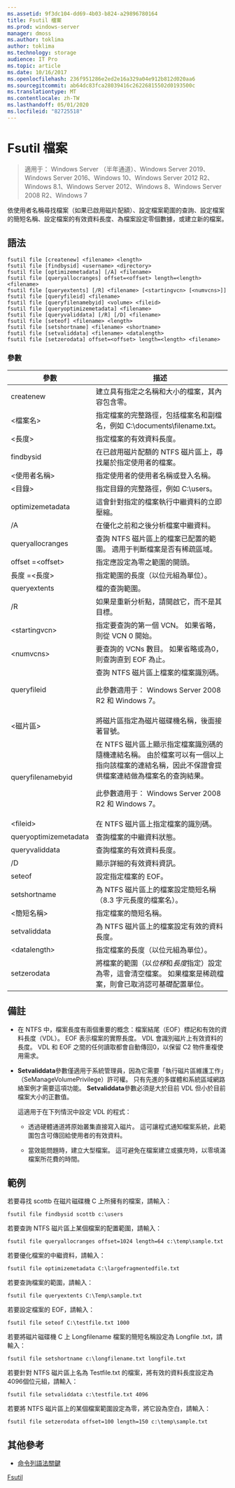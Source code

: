 ```yaml
---
ms.assetid: 9f3dc104-dd69-4b03-b824-a29896780164
title: Fsutil 檔案
ms.prod: windows-server
manager: dmoss
ms.author: toklima
author: toklima
ms.technology: storage
audience: IT Pro
ms.topic: article
ms.date: 10/16/2017
ms.openlocfilehash: 236f951286e2ed2e16a329a04e912b812d020aa6
ms.sourcegitcommit: ab64dc83fca28039416c26226815502d0193500c
ms.translationtype: MT
ms.contentlocale: zh-TW
ms.lasthandoff: 05/01/2020
ms.locfileid: "82725518"
---
```

# <a name="fsutil-file"></a>Fsutil 檔案
> 適用于： Windows Server （半年通道）、Windows Server 2019、Windows Server 2016、Windows 10、Windows Server 2012 R2、Windows 8.1、Windows Server 2012、Windows 8、Windows Server 2008 R2、Windows 7

依使用者名稱尋找檔案（如果已啟用磁片配額）、設定檔案範圍的查詢、設定檔案的簡短名稱、設定檔案的有效資料長度、為檔案設定零個數據，或建立新的檔案。



## <a name="syntax"></a>語法

```
fsutil file [createnew] <filename> <length>
fsutil file [findbysid] <username> <directory>
fsutil file [optimizemetadata] [/A] <filename>
fsutil file [queryallocranges] offset=<offset> length=<length> <filename>
fsutil file [queryextents] [/R] <filename> [<startingvcn> [<numvcns>]]
fsutil file [queryfileid] <filename>
fsutil file [queryfilenamebyid] <volume> <fileid>
fsutil file [queryoptimizemetadata] <filename>
fsutil file [queryvaliddata] [/R] [/D] <filename>
fsutil file [seteof] <filename> <length>
fsutil file [setshortname] <filename> <shortname>
fsutil file [setvaliddata] <filename> <datalength>
fsutil file [setzerodata] offset=<offset> length=<length> <filename>

```

### <a name="parameters"></a>參數

|參數|描述|
|-------------|---------------|
|createnew|建立具有指定之名稱和大小的檔案，其內容包含零。|
|\<檔案名>|指定檔案的完整路徑，包括檔案名和副檔名，例如 C:\documents\filename.txt。|
|\<長度>|指定檔案的有效資料長度。|
|findbysid|在已啟用磁片配額的 NTFS 磁片區上，尋找屬於指定使用者的檔案。|
|\<使用者名稱>|指定使用者的使用者名稱或登入名稱。|
|\<目錄>|指定目錄的完整路徑，例如 C:\users。|
|optimizemetadata|這會針對指定的檔案執行中繼資料的立即壓縮。|
|/A|在優化之前和之後分析檔案中繼資料。|
|queryallocranges|查詢 NTFS 磁片區上的檔案已配置的範圍。 適用于判斷檔案是否有稀疏區域。|
|offset =\<offset>|指定應設定為零之範圍的開頭。|
|長度 =\<長度>|指定範圍的長度（以位元組為單位）。|
|queryextents|檔的查詢範圍。|
|/R|如果<filename>是重新分析點，請開啟它，而不是其目標。|
|\<startingvcn>|指定要查詢的第一個 VCN。 如果省略，則從 VCN 0 開始。|
|\<numvcns>|要查詢的 VCNs 數目。 如果省略或為0，則查詢直到 EOF 為止。|
|queryfileid|查詢 NTFS 磁片區上檔案的檔案識別碼。<p>此參數適用于： Windows Server 2008 R2 和 Windows 7。|
|\<磁片區>|將磁片區指定為磁片磁碟機名稱，後面接著冒號。|
|queryfilenamebyid|在 NTFS 磁片區上顯示指定檔案識別碼的隨機連結名稱。 由於檔案可以有一個以上指向該檔案的連結名稱，因此不保證會提供檔案連結做為檔案名的查詢結果。<p>此參數適用于： Windows Server 2008 R2 和 Windows 7。|
|\<fileid>|在 NTFS 磁片區上指定檔案的識別碼。|
|queryoptimizemetadata|查詢檔案的中繼資料狀態。|
|queryvaliddata|查詢檔案的有效資料長度。|
|/D|顯示詳細的有效資料資訊。|
|seteof|設定指定檔案的 EOF。|
|setshortname|為 NTFS 磁片區上的檔案設定簡短名稱（8.3 字元長度的檔案名）。|
|\<簡短名稱>|指定檔案的簡短名稱。|
|setvaliddata|為 NTFS 磁片區上的檔案設定有效的資料長度。|
|\<datalength>|指定檔案的長度（以位元組為單位）。|
|setzerodata|將檔案的範圍（以*位移*和*長度*指定）設定為零，這會清空檔案。 如果檔案是稀疏檔案，則會已取消認可基礎配置單位。|

## <a name="remarks"></a>備註

-   在 NTFS 中，檔案長度有兩個重要的概念：檔案結尾（EOF）標記和有效的資料長度（VDL）。 EOF 表示檔案的實際長度。 VDL 會識別磁片上有效資料的長度。 VDL 和 EOF 之間的任何讀取都會自動傳回0，以保留 C2 物件重複使用需求。

-   **Setvaliddata**參數僅適用于系統管理員，因為它需要「執行磁片區維護工作」（SeManageVolumePrivilege）許可權。 只有先進的多媒體和系統區域網路絡案例才需要這項功能。 **Setvaliddata**參數必須是大於目前 VDL 但小於目前檔案大小的正數值。

    這適用于在下列情況中設定 VDL 的程式：

    -   透過硬體通道將原始叢集直接寫入磁片。 這可讓程式通知檔案系統，此範圍包含可傳回給使用者的有效資料。

    -   當效能問題時，建立大型檔案。 這可避免在檔案建立或擴充時，以零填滿檔案所花費的時間。

## <a name="examples"></a><a name="BKMK_examples"></a>範例
若要尋找 scottb 在磁片磁碟機 C 上所擁有的檔案，請輸入：

```
fsutil file findbysid scottb c:\users  
```

若要查詢 NTFS 磁片區上某個檔案的配置範圍，請輸入：

```
fsutil file queryallocranges offset=1024 length=64 c:\temp\sample.txt  
```

若要優化檔案的中繼資料，請輸入：

```
fsutil file optimizemetadata C:\largefragmentedfile.txt
```

若要查詢檔案的範圍，請輸入：

```
fsutil file queryextents C:\Temp\sample.txt
```

若要設定檔案的 EOF，請輸入：

```
fsutil file seteof C:\testfile.txt 1000
```

若要將磁片磁碟機 C 上 Longfilename 檔案的簡短名稱設定為 Longfile .txt，請輸入：

```
fsutil file setshortname c:\longfilename.txt longfile.txt  
```

若要針對 NTFS 磁片區上名為 Testfile.txt 的檔案，將有效的資料長度設定為4096個位元組，請輸入：

```
fsutil file setvaliddata c:\testfile.txt 4096  
```

若要將 NTFS 磁片區上的某個檔案範圍設定為零，將它設為空白，請輸入：

```
fsutil file setzerodata offset=100 length=150 c:\temp\sample.txt  
```

## <a name="additional-references"></a>其他參考
- [命令列語法關鍵](command-line-syntax-key.md)

[Fsutil](Fsutil.md)


